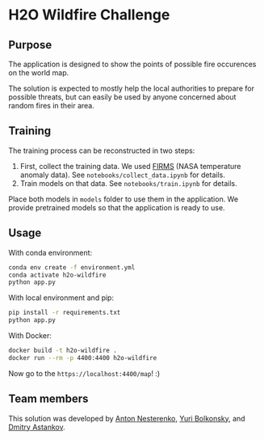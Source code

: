 # H2O Wildfire Challenge

## Purpose

The application is designed to show the points of possible fire occurences on the world map.

The solution is expected to mostly help the local authorities to prepare for possible threats, but can easily be used by anyone concerned about random fires in their area.

## Training

The training process can be reconstructed in two steps:
1. First, collect the training data. We used [FIRMS](https://firms.modaps.eosdis.nasa.gov/download/) (NASA temperature anomaly data). See `notebooks/collect_data.ipynb` for details.
2. Train models on that data. See `notebooks/train.ipynb` for details.

Place both models in `models` folder to use them in the application. We provide pretrained models so that the application is ready to use.

## Usage

With conda environment:

```bash
conda env create -f environment.yml
conda activate h2o-wildfire
python app.py
```

With local environment and pip:

```bash
pip install -r requirements.txt
python app.py
```

With Docker:

```bash
docker build -t h2o-wildfire .
docker run --rm -p 4400:4400 h2o-wildfire
```

Now go to the `https://localhost:4400/map`! :)

## Team members

This solution was developed by [Anton Nesterenko](https://github.com/IMDxD), [Yuri Bolkonsky](https://github.com/YuryBolkonsky), and [Dmitry Astankov](https://github.com/illumaria).
